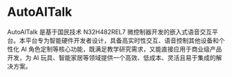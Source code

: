 # AutoAITalk
AutoAITalk 是基于国民技术 N32H482REL7 微控制器开发的嵌入式语音交互平台。本平台专为智能硬件开发者设计，具备高实时性交互、语音控制其他设备和个性化 AI 角色定制等核心功能，既满足教学研究需求，又能直接应用于商业级产品开发，为 AI 玩具、智能家居等领域提供一个高效、低成本、灵活且易于集成的解决方案。
